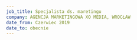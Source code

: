 ```yaml
---
job_title: Specjalista ds. maretingu
company: AGENCJA MARKETINGOWA XO MEDIA, WROCŁAW
date_from: Czerwiec 2019
date_to: obecnie
---
```

